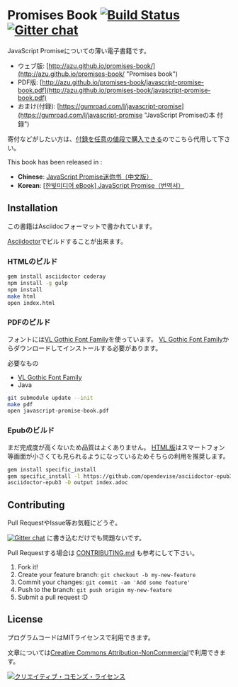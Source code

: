 # Promises Book [![Build Status](https://travis-ci.org/azu/promises-book.svg)](https://travis-ci.org/azu/promises-book) [![Gitter chat](https://badges.gitter.im/azu/promises-book.png)](https://gitter.im/azu/promises-book)

JavaScript Promiseについての薄い電子書籍です。

- ウェブ版: [http://azu.github.io/promises-book/](http://azu.github.io/promises-book/ "Promises book")
- PDF版: [http://azu.github.io/promises-book/javascript-promise-book.pdf](http://azu.github.io/promises-book/javascript-promise-book.pdf)
- おまけ(付録): [https://gumroad.com/l/javascript-promise](https://gumroad.com/l/javascript-promise "JavaScript Promiseの本 付録")

寄付などがしたい方は、[付録を任意の値段で購入できる](https://gumroad.com/l/javascript-promise "JavaScript Promiseの本 付録")のでこちら代用して下さい。

This book has been released in :

- **Chinese**: [JavaScript Promise迷你书（中文版）](http://liubin.github.io/promises-book/)
- **Korean**: [[한빛미디어 eBook\] JavaScript Promise（번역서）](http://www.hanbit.co.kr/ebook/look.html?isbn=9788968487293)

## Installation

この書籍はAsciidocフォーマットで書かれています。

[Asciidoctor](http://asciidoctor.org/ "Asciidoctor")でビルドすることが出来ます。

### HTMLのビルド

``` sh
gem install asciidoctor coderay
npm install -g gulp
npm install
make html
open index.html
```

### PDFのビルド

フォントには[VL Gothic Font Family](http://vlgothic.dicey.org/ "VL Gothic Font Family")を使っています。
[VL Gothic Font Family](http://vlgothic.dicey.org/download.html "VL Gothic Font Family")からダウンロードしてインストールする必要があります。

必要なもの

* [VL Gothic Font Family](http://vlgothic.dicey.org/ "VL Gothic Font Family")
* Java

``` sh
git submodule update --init
make pdf
open javascript-promise-book.pdf
```

### Epubのビルド

まだ完成度が高くないため品質はよくありません。
[HTML版](http://azu.github.io/promises-book/)はスマートフォン等画面が小さくても見られるようになっているためそちらの利用を推奨します。

``` sh
gem install specific_install
gem specific_install -l https://github.com/opendevise/asciidoctor-epub3
asciidoctor-epub3 -D output index.adoc
```

## Contributing

Pull RequestやIssue等お気軽にどうぞ。

[![Gitter chat](https://badges.gitter.im/azu/promises-book.png)](https://gitter.im/azu/promises-book) に書き込むだけでも問題ないです。

Pull Requestする場合は [CONTRIBUTING.md](CONTRIBUTING.md "CONTRIBUTING.md") も参考にして下さい。

1. Fork it!
2. Create your feature branch: `git checkout -b my-new-feature`
3. Commit your changes: `git commit -am 'Add some feature'`
4. Push to the branch: `git push origin my-new-feature`
5. Submit a pull request :D

## License

プログラムコードはMITライセンスで利用できます。

文章については<a rel="license" href="http://creativecommons.org/licenses/by-nc/4.0/">Creative Commons Attribution-NonCommercial</a>で利用できます。

<a rel="license" href="http://creativecommons.org/licenses/by-nc/4.0/"><img alt="クリエイティブ・コモンズ・ライセンス" style="border-width:0" src="http://i.creativecommons.org/l/by-nc/4.0/88x31.png" /></a>